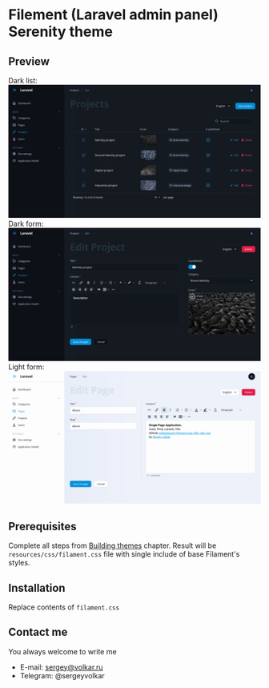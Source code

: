 # Filement (Laravel admin panel) Serenity theme

## Preview

Dark list:
![Dark preview](https://github.com/volkar/filament-laravel-serenity-theme-dark-light/blob/main/preview/preview-f-1.jpg?raw=true)
Dark form:
![Dark preview](https://github.com/volkar/filament-laravel-serenity-theme-dark-light/blob/main/preview/preview-f-2.jpg?raw=true)
Light form:
![Light preview](https://github.com/volkar/filament-laravel-serenity-theme-dark-light/blob/main/preview/preview-f-3.jpg?raw=true)

## Prerequisites

Complete all steps from [Building themes](https://filamentphp.com/docs/2.x/admin/appearance#building-themes) chapter.
Result will be `resources/css/filament.css` file with single include of base Filament's styles.

## Installation

Replace contents of `filament.css`

## Contact me

You always welcome to write me
- E-mail: sergey@volkar.ru
- Telegram: @sergeyvolkar


